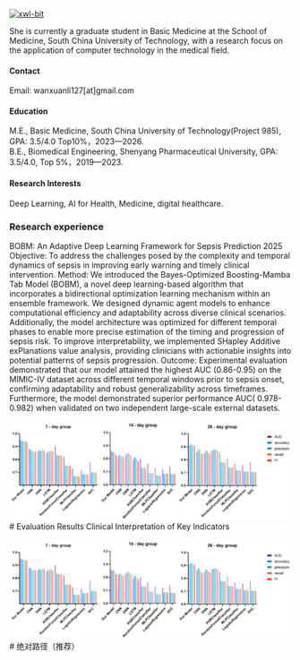 

[![xwl-bit](https://img.shields.io/badge/senli1073-github-blue?logo=github)](https://github.com/xwl-bit)

She is currently a graduate student in Basic Medicine at the School of Medicine, South China University of Technology, with a research focus on the application of computer technology in the medical field.

#### Contact

Email: wanxuanli127[at]gmail.com

#### Education
M.E., Basic Medicine, South China University of Technology(Project 985), GPA: 3.5/4.0 Top10%，2023—2026.\
B.E., Biomedical Engineering, Shenyang Pharmaceutical University, GPA: 3.5/4.0, Top 5%，2019—2023.

#### Research Interests
Deep Learning,  AI for Health, Medicine, digital healthcare.

### Research experience
BOBM: An Adaptive Deep Learning Framework for Sepsis Prediction 2025
Objective: To address the challenges posed by the complexity and temporal dynamics of sepsis in improving early warning and timely clinical intervention.
Method: We introduced the Bayes-Optimized Boosting-Mamba Tab Model (BOBM), a novel deep learning-based algorithm that incorporates a bidirectional optimization learning mechanism within an ensemble framework. We designed dynamic agent models to enhance computational efficiency and adaptability across diverse clinical scenarios. Additionally, the model architecture was optimized for different temporal phases to enable more precise estimation of the timing and progression of sepsis risk. To improve interpretability, we implemented SHapley Additive exPlanations value analysis, providing clinicians with actionable insights into potential patterns of sepsis progression.
Outcome: Experimental evaluation demonstrated that our model attained the highest AUC (0.86-0.95) on the MIMIC-IV dataset across different temporal windows prior to sepsis onset, confirming adaptability and robust generalizability across timeframes. Furthermore, the model demonstrated superior performance AUC( 0.978-0.982) when validated on two independent large-scale external datasets.

![测试图片](/static/assets/img/b1.jpeg)  # Evaluation Results Clinical Interpretation of Key Indicators


![测试图片](/static/assets/img/b1.jpeg)  # 绝对路径（推荐）

